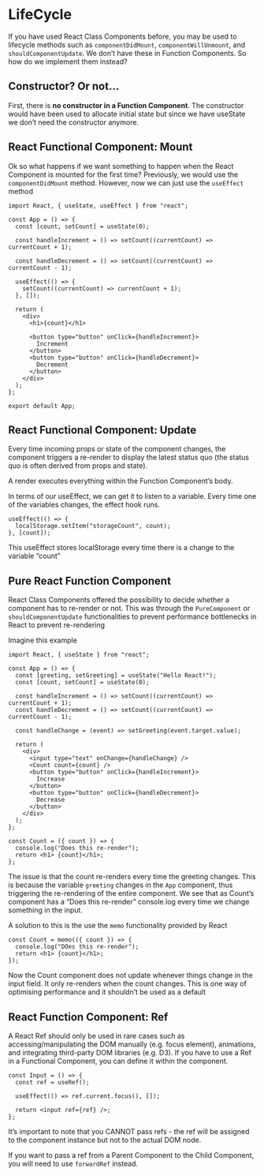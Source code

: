 # LifeCycle

If you have used React Class Components before, you may be used to lifecycle methods such as `componentDidMount`, `componentWillUnmount`, and `shouldComponentUpdate`. We don’t have these in Function Components. So how do we implement them instead?

## Constructor? Or not…

First, there is **no constructor in a Function Component**. The constructor would have been used to allocate initial state but since we have useState we don’t need the constructor anymore.

## React Functional Component: Mount

Ok so what happens if we want something to happen when the React Component is mounted for the first time? Previously, we would use the `componentDidMount` method. However, now we can just use the `useEffect` method

```tsx
import React, { useState, useEffect } from "react";

const App = () => {
  const [count, setCount] = useState(0);

  const handleIncrement = () => setCount((currentCount) => currentCount + 1);

  const handleDecrement = () => setCount((currentCount) => currentCount - 1);

  useEffect(() => {
    setCount((currentCount) => currentCount + 1);
  }, []);

  return (
    <div>
      <h1>{count}</h1>

      <button type="button" onClick={handleIncrement}>
        Increment
      </button>
      <button type="button" onClick={handleDecrement}>
        Decrement
      </button>
    </div>
  );
};

export default App;
```

## React Functional Component: Update

Every time incoming props or state of the component changes, the component triggers a re-render to display the latest status quo (the status quo is often derived from props and state).

A render executes everything within the Function Component’s body.

In terms of our useEffect, we can get it to listen to a variable. Every time one of the variables changes, the effect hook runs.

```tsx
useEffect(() => {
  localStorage.setItem("storageCount", count);
}, [count]);
```

This useEffect stores localStorage every time there is a change to the variable “count”

## Pure React Function Component

React Class Components offered the possibility to decide whether a component has to re-render or not. This was through the `PureComponent` or `shouldComponentUpdate` functionalities to prevent performance bottlenecks in React to prevent re-rendering

Imagine this example

```tsx
import React, { useState } from "react";

const App = () => {
  const [greeting, setGreeting] = useState("Hello React!");
  const [count, setCount] = useState(0);

  const handleIncrement = () => setCount((currentCount) => currentCount + 1);
  const handleDecrement = () => setCount((currentCount) => currentCount - 1);

  const handleChange = (event) => setGreeting(event.target.value);

  return (
    <div>
      <input type="text" onChange={handleChange} />
      <Count count={count} />
      <button type="button" onClick={handleIncrement}>
        Increase
      </button>
      <button type="button" onClick={handleDecrement}>
        Decrease
      </button>
    </div>
  );
};

const Count = ({ count }) => {
  console.log("Does this re-render");
  return <h1> {count}</h1>;
};
```

The issue is that the count re-renders every time the greeting changes. This is because the variable `greeting` changes in the `App` component, thus triggering the re-rendering of the entire component. We see that as Count’s component has a “Does this re-render” console.log every time we change something in the input.

A solution to this is the use the `memo` functionality provided by React

```tsx
const Count = memo(({ count }) => {
  console.log("DOes this re-render");
  return <h1> {count}</h1>;
});
```

Now the Count component does not update whenever things change in the input field. It only re-renders when the count changes. This is one way of optimising performance and it shouldn’t be used as a default

## React Function Component: Ref

A React Ref should only be used in rare cases such as accessing/manipulating the DOM manually (e.g. focus element), animations, and integrating third-party DOM libraries (e.g. D3). If you have to use a Ref in a Functional Component, you can define it within the component.

```tsx
const Input = () => {
  const ref = useRef();

  useEffect(() => ref.current.focus(), []);

  return <input ref={ref} />;
};
```

It’s important to note that you CANNOT pass refs - the ref will be assigned to the component instance but not to the actual DOM node.

If you want to pass a ref from a Parent Component to the Child Component, you will need to use `forwardRef` instead.
